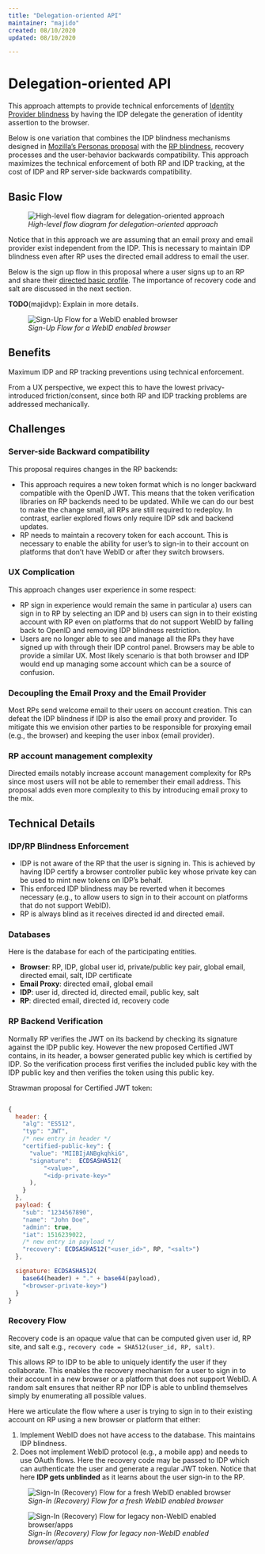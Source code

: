 ```yaml
---
title: "Delegation-oriented API"
maintainer: "majido"
created: 08/10/2020
updated: 08/10/2020

---
```



# Delegation-oriented API

This approach attempts to provide technical enforcements of [Identity Provider
blindness](glossary.md#identity-provider-blindness) by having the IDP delegate
the generation of identity assertion to the browser.

Below is one variation that combines the IDP blindness mechanisms designed in
[Mozilla’s Personas proposal](https://en.wikipedia.org/wiki/Mozilla_Persona)
with the [RP blindness](glossary.md#relying-party-blindness), recovery processes
and the user-behavior backwards compatibility. This approach maximizes the
technical enforcement of both RP and IDP tracking, at the cost of IDP and RP
server-side backwards compatibility.

## Basic Flow

<figure>
  <img src="./static/delegation-api-flow.svg" alt="High-level flow diagram for delegation-oriented approach" />
  <figcaption><em>High-level flow diagram for delegation-oriented approach</em></figcaption>
</figure>



Notice that in this approach we are assuming that an email proxy and email
provider exist independent from the IDP. This is necessary to maintain IDP
blindness even after RP uses the directed email address to email the user.

Below is the sign up flow in this proposal where a user signs up to an RP and
share their [directed basic profile](glossary.md#directed-basic-profile). The
importance of recovery code and salt are discussed in the next section.

**TODO**(majidvp): Explain in more details.

<figure>
  <img src="./static/delegation-api-signup-flow.svg" alt="Sign-Up Flow for a WebID enabled browser" />
  <figcaption><em>Sign-Up Flow for a WebID enabled browser</em></figcaption>
</figure>


## Benefits

Maximum IDP and RP tracking preventions using technical enforcement.

From a UX perspective, we expect this to have the lowest privacy-introduced
friction/consent, since both RP and IDP tracking problems are addressed
mechanically.


## Challenges

### Server-side Backward compatibility

This proposal requires changes in the RP backends:

- This approach requires a new token format which is no longer backward
  compatible with the OpenID JWT. This means that the token verification
  libraries on RP backends need to be updated. While we can do our best to make
  the change small, all RPs are  still required to redeploy. In contrast,
  earlier explored flows only require IDP sdk and backend updates.
- RP needs to maintain a recovery token for each account. This is necessary to
  enable the ability for user’s to sign-in to their account on platforms that
  don’t have WebID or after they switch browsers.

### UX Complication
This approach changes user experience in some respect:

- RP sign in experience would remain the same in particular a) users can sign in
  to RP by selecting an IDP and b) users can sign in to their existing account
  with RP even on platforms that do not support WebID by falling back to OpenID
  and removing IDP blindness restriction.
- Users are no longer able to see and manage all the RPs they have signed up
  with through their IDP control panel. Browsers may be able to provide a
  similar UX. Most likely scenario is that both browser and IDP would end up
  managing some account which can be a source of confusion.

### Decoupling the Email Proxy and the Email Provider

Most RPs send welcome email to their users on account creation. This can defeat
the IDP blindness if IDP is also the email proxy and provider. To mitigate this
we envision other parties to be responsible for proxying email (e.g., the
browser) and keeping the user inbox (email provider). 

### RP account management complexity

Directed emails notably increase account management complexity for RPs since
most users will not be able to remember their email address. This proposal adds
even more complexity to this by introducing email proxy to the mix.

## Technical Details


### IDP/RP Blindness Enforcement

- IDP is not aware of the RP that the user is signing in. This is achieved by
  having IDP certify a browser controller public key whose private key can be
  used to mint new tokens on IDP’s behalf.
- This enforced IDP blindness may be reverted when it becomes necessary (e.g.,
  to allow users to sign in to their account on platforms that do not support
  WebID).
- RP is always blind as it receives directed id and directed email.

### Databases

Here is the database for each of the participating entities.

* **Browser**: RP, IDP, global user id, private/public key pair, global email, directed email, salt, IDP certificate
* **Email Proxy**: directed email, global email
* **IDP**: user id, directed id, directed email, public key, salt
* **RP**: directed email, directed id, recovery code


### RP Backend Verification

Normally RP verifies the JWT on its backend by checking its signature against
the IDP public key. However the new proposed Certified JWT contains, in its
header, a bowser generated public key which is certified by IDP. So the
verification process first verifies the included public key with the IDP public
key and then verifies the token using this public key.


Strawman proposal for Certified JWT token:

```js

{
  header: {
    "alg": "ES512",
    "typ": "JWT",
    /* new entry in header */
    "certified-public-key": {
      "value": "MIIBIjANBgkqhkiG",
      "signature":  ECDSASHA512(
          "<value>",
          "<idp-private-key>"
      ),
    }
  },
  payload: {
    "sub": "1234567890",
    "name": "John Doe",
    "admin": true,
    "iat": 1516239022,
    /* new entry in payload */
    "recovery": ECDSASHA512("<user_id>", RP, "<salt>")
  },

  signature: ECDSASHA512(
    base64(header) + "." + base64(payload),
    "<browser-private-key>")
  }
}
```

### Recovery Flow

Recovery code is an opaque value that can be computed given user id, RP site,
and salt e.g., `recovery code = SHA512(user_id, RP, salt)`.

This allows RP to IDP to be able to uniquely identify the user if they
collaborate. This enables the recovery mechanism for a user to sign in to their
account in a new browser or a platform that does not support WebID. A random
salt ensures that neither RP nor IDP is able to unblind themselves simply by
enumerating all possible values.

Here we articulate the flow where a user is trying to sign in to their existing
account on RP using a new browser or platform that either: 

 1. Implement WebID does not have access to the database. This maintains IDP
    blindness. 
 2. Does not implement WebID protocol (e.g., a mobile app) and needs to use
    OAuth flows. Here the recovery code may be passed to IDP which can
    authenticate the user and generate a regular JWT token. Notice that here 
    **IDP gets unblinded** as it learns about the user sign-in to the RP.  


<figure>
  <img src="./static/delegation-api-recovery-signin-flow.svg" alt="Sign-In (Recovery) Flow for a fresh WebID enabled browser" />
  <figcaption><em>Sign-In (Recovery) Flow for a fresh WebID enabled browser</em></figcaption>
</figure>



<figure>
  <img src="./static/delegation-api-recovery-legacy-flow.svg" alt="Sign-In (Recovery) Flow for legacy non-WebID enabled browser/apps" />
  <figcaption><em>Sign-In (Recovery) Flow for legacy non-WebID enabled browser/apps</em></figcaption>
</figure>
